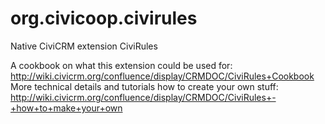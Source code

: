 # org.civicoop.civirules
Native CiviCRM extension CiviRules

A cookbook on what this extension could be used for: http://wiki.civicrm.org/confluence/display/CRMDOC/CiviRules+Cookbook
More technical details and tutorials how to create your own stuff: http://wiki.civicrm.org/confluence/display/CRMDOC/CiviRules+-+how+to+make+your+own
